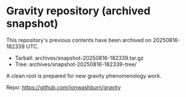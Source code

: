 # Gravity repository (archived snapshot)

This repository's previous contents have been archived on 20250816-182339 UTC.

- Tarball: archives/snapshot-20250816-182339.tar.gz
- Tree: archives/snapshot-20250816-182339-tree/

A clean root is prepared for new gravity phenomenology work.

Repo: https://github.com/jonwashburn/gravity
